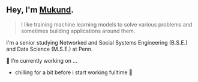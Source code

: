 ## Hey, I'm [Mukund](https://mukund-v.github.io).

> I like training machine learning models to solve various problems and sometimes building applications around them.

I'm a senior studying Networked and Social Systems Engineering (B.S.E.) and Data Science (M.S.E.) at Penn.

🔭  I’m currently working on ...
- chilling for a bit before i start working fulltime 🌴

<!--
**mukund-v/mukund-v** is a ✨ _special_ ✨ repository because its `README.md` (this file) appears on your GitHub profile

Here are some ideas to get you started:

- 🔭 I’m currently working on ...
- 
- 👯 I’m looking to collaborate on ...
- 🤔 I’m looking for help with ...
- 💬 Ask me about ...
- 📫 How to reach me: ...
- 😄 Pronouns: ...
- ⚡ Fun fact: ...
-->
